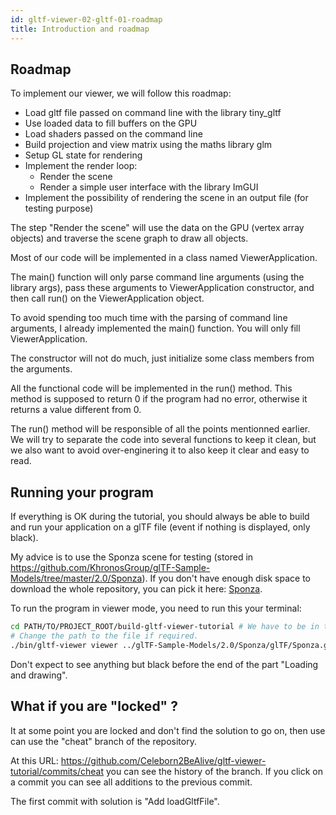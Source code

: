 ```yaml
---
id: gltf-viewer-02-gltf-01-roadmap
title: Introduction and roadmap
---
```


## Roadmap

To implement our viewer, we will follow this roadmap:
- Load gltf file passed on command line with the library tiny_gltf
- Use loaded data to fill buffers on the GPU
- Load shaders passed on the command line
- Build projection and view matrix using the maths library glm
- Setup GL state for rendering
- Implement the render loop:
  - Render the scene
  - Render a simple user interface with the library ImGUI
- Implement the possibility of rendering the scene in an output file (for testing purpose)

The step "Render the scene" will use the data on the GPU (vertex array objects) and traverse the scene graph to draw all objects.

Most of our code will be implemented in a class named ViewerApplication.

The main() function will only parse command line arguments (using the library args), pass these arguments to ViewerApplication constructor, and then call run() on the ViewerApplication object.

To avoid spending too much time with the parsing of command line arguments, I already implemented the main() function. You will only fill ViewerApplication.

The constructor will not do much, just initialize some class members from the arguments.

All the functional code will be implemented in the run() method. This method is supposed to return 0 if the program had no error, otherwise it returns a value different from 0.

The run() method will be responsible of all the points mentionned earlier. We will try to separate the code into several functions to keep it clean, but we also want to avoid over-enginering it to also keep it clear and easy to read.

## Running your program

If everything is OK during the tutorial, you should always be able to build and run your application on a glTF file (event if nothing is displayed, only black).

My advice is to use the Sponza scene for testing (stored in https://github.com/KhronosGroup/glTF-Sample-Models/tree/master/2.0/Sponza). If you don't have enough disk space to download the whole repository, you can pick it here: [Sponza](/openglnoel/files/Sponza.zip).

To run the program in viewer mode, you need to run this your terminal:
```bash
cd PATH/TO/PROJECT_ROOT/build-gltf-viewer-tutorial # We have to be in the build folder
# Change the path to the file if required.
./bin/gltf-viewer viewer ../glTF-Sample-Models/2.0/Sponza/glTF/Sponza.gltf --lookat "-5.26056,6.59932,0.85661,-4.40144,6.23486,0.497347,0.342113,0.931131,-0.126476"
```

Don't expect to see anything but black before the end of the part "Loading and drawing".

## What if you are "locked" ?

It at some point you are locked and don't find the solution to go on, then use can use the "cheat" branch of the repository.

At this URL: https://github.com/Celeborn2BeAlive/gltf-viewer-tutorial/commits/cheat you can see the history of the branch. If you click on a commit you can see all additions to the previous commit.

The first commit with solution is "Add loadGltfFile".